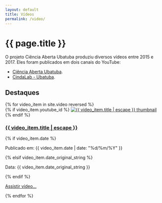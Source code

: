 ```yaml
---
layout: default
title: Vídeos
permalink: /video/
---
```

<h1>{{ page.title }}</h1>

O projeto Ciência Aberta Ubatuba produziu diversos vídeos entre 2015 e 2017. Eles foram publicados em dois canais do YouTube:

- [Ciência Aberta Ubatuba](https://www.youtube.com/channel/UC1J2Bd6q6VhFBNGihT2qYvA).
- [CindaLab - Ubatuba](https://www.youtube.com/@CindaLab/search?query=ubatuba).


<h2>Destaques</h2>

<div class="video-list">
  {% for video_item in site.video reversed %}
    <article class="mb-4 pb-3 border-bottom">
      {% if video_item.youtube_id %}
      <a href="{{ video_item.url | relative_url }}">
        <img src="https://img.youtube.com/vi/{{ video_item.youtube_id }}/hqdefault.jpg" alt="{{ video_item.title | escape }} thumbnail" class="video-thumbnail">
      </a>
      {% endif %}
      <h3><a href="{{ video_item.url | relative_url }}">{{ video_item.title | escape }}</a></h3>
      {% if video_item.date %}<p class="text-muted small">Publicado em: {{ video_item.date | date: "%d/%m/%Y" }}</p>{% elsif video_item.date_original_string %}<p class="text-muted small">Data: {{ video_item.date_original_string }}</p>{% endif %}
<!--      <div class="content-excerpt">
        {{ video_item.excerpt }}
      </div>
-->
      <p><a href="{{ video_item.url | relative_url }}">Assistir vídeo...</a></p>
    </article>
  {% endfor %}
</div>